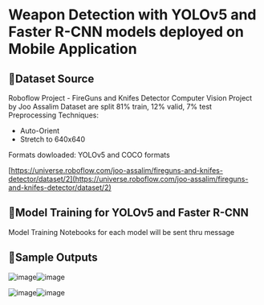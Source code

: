 # Weapon Detection with YOLOv5 and Faster R-CNN models deployed on Mobile Application

## 📌Dataset Source
Roboflow Project - FireGuns and Knifes Detector Computer Vision Project by Joo Assalim
Dataset are split 81% train, 12% valid, 7% test
Preprocessing Techniques:
- Auto-Orient
- Stretch to 640x640

Formats dowloaded: YOLOv5 and COCO formats

[https://universe.roboflow.com/joo-assalim/fireguns-and-knifes-detector/dataset/2](https://universe.roboflow.com/joo-assalim/fireguns-and-knifes-detector/dataset/2)

## 📌Model Training for YOLOv5 and Faster R-CNN
Model Training Notebooks for each model will be sent thru message

## 📌Sample Outputs

![image](/app/src/main/assets/output-1.jpg)![image](/app/src/main/assets/output-2.jpg)

![image](/app/src/main/assets/output-3.jpg)![image](/app/src/main/assets/output-4.jpg)

